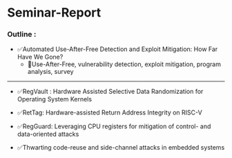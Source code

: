 # Seminar-Report

### Outline : 

- ✅Automated Use-After-Free Detection and Exploit Mitigation: How Far Have We Gone?
  - 🔑Use-After-Free, vulnerability detection, exploit mitigation, program analysis, survey
---

- ✅RegVault : Hardware Assisted Selective Data Randomization for Operating System Kernels


- ✅RetTag: Hardware-assisted Return Address Integrity on RISC-V


- ✅RegGuard: Leveraging CPU registers for mitigation of control- and data-oriented attacks


- ✅Thwarting code-reuse and side-channel attacks in embedded systems


